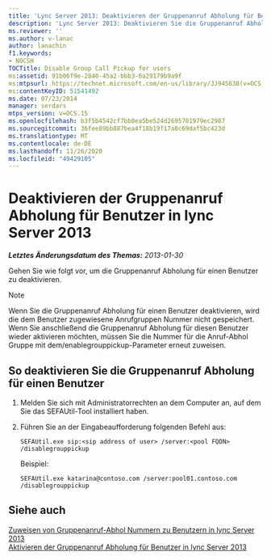 ```yaml
---
title: 'Lync Server 2013: Deaktivieren der Gruppenanruf Abholung für Benutzer'
description: 'Lync Server 2013: Deaktivieren Sie die Gruppenanruf Abholung für Benutzer.'
ms.reviewer: ''
ms.author: v-lanac
author: lanachin
f1.keywords:
- NOCSH
TOCTitle: Disable Group Call Pickup for users
ms:assetid: 91b06f9e-2840-45a2-bbb3-6a29179b9a9f
ms:mtpsurl: https://technet.microsoft.com/en-us/library/JJ945638(v=OCS.15)
ms:contentKeyID: 51541492
ms.date: 07/23/2014
manager: serdars
mtps_version: v=OCS.15
ms.openlocfilehash: b3f5b4542cf7bb8ea5be524d2695701979ec2987
ms.sourcegitcommit: 36fee89bb887bea4f18b19f17a8c69daf5bc423d
ms.translationtype: MT
ms.contentlocale: de-DE
ms.lasthandoff: 11/26/2020
ms.locfileid: "49429105"
---
```

# <a name="disable-group-call-pickup-for-users-in-lync-server-2013"></a>Deaktivieren der Gruppenanruf Abholung für Benutzer in lync Server 2013

<div data-xmlns="http://www.w3.org/1999/xhtml">

<div class="topic" data-xmlns="http://www.w3.org/1999/xhtml" data-msxsl="urn:schemas-microsoft-com:xslt" data-cs="https://msdn.microsoft.com/">

<div data-asp="https://msdn2.microsoft.com/asp">



</div>

<div id="mainSection">

<div id="mainBody">

<span> </span>

_**Letztes Änderungsdatum des Themas:** 2013-01-30_

Gehen Sie wie folgt vor, um die Gruppenanruf Abholung für einen Benutzer zu deaktivieren.

<div>


> [!NOTE]  
> Wenn Sie die Gruppenanruf Abholung für einen Benutzer deaktivieren, wird die dem Benutzer zugewiesene Anrufgruppen Nummer nicht gespeichert. Wenn Sie anschließend die Gruppenanruf Abholung für diesen Benutzer wieder aktivieren möchten, müssen Sie die Nummer für die Anruf-Abhol Gruppe mit dem/enablegrouppickup-Parameter erneut zuweisen.



</div>

<div>

## <a name="to-disable-group-call-pickup-for-a-user"></a>So deaktivieren Sie die Gruppenanruf Abholung für einen Benutzer

1.  Melden Sie sich mit Administratorrechten an dem Computer an, auf dem Sie das SEFAUtil-Tool installiert haben.

2.  Führen Sie an der Eingabeaufforderung folgenden Befehl aus:
    
        SEFAUtil.exe sip:<sip address of user> /server:<pool FQDN> /disablegrouppickup
    
    Beispiel:
    
        SEFAUtil.exe katarina@contoso.com /server:pool01.contoso.com /disablegrouppickup

</div>

<div>

## <a name="see-also"></a>Siehe auch


[Zuweisen von Gruppenanruf-Abhol Nummern zu Benutzern in lync Server 2013](lync-server-2013-assign-group-call-pickup-numbers-to-users.md)  
[Aktivieren der Gruppenanruf Abholung für Benutzer in lync Server 2013](lync-server-2013-enable-group-call-pickup-for-users.md)  
  

</div>

</div>

<span> </span>

</div>

</div>

</div>

